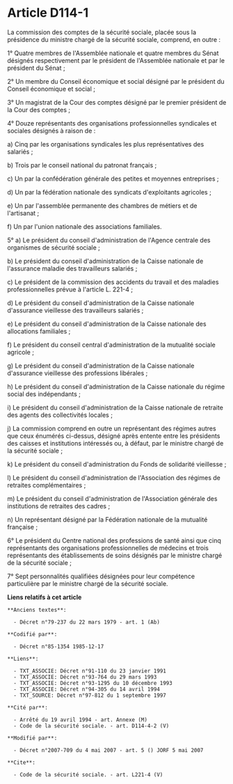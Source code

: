 # Article D114-1

La commission des comptes de la sécurité sociale, placée sous la présidence du ministre chargé de la sécurité sociale,
comprend, en outre : 

1° Quatre membres de l'Assemblée nationale et quatre membres du Sénat désignés respectivement par le président de l'Assemblée
nationale et par le président du Sénat ; 

2° Un membre du Conseil économique et social désigné par le président du Conseil économique et social ; 

3° Un magistrat de la Cour des comptes désigné par le premier président de la Cour des comptes ; 

4° Douze représentants des organisations professionnelles syndicales et sociales désignés à raison de : 

a) Cinq par les organisations syndicales les plus représentatives des salariés ; 

b) Trois par le conseil national du patronat français ; 

c) Un par la confédération générale des petites et moyennes entreprises ; 

d) Un par la fédération nationale des syndicats d'exploitants agricoles ; 

e) Un par l'assemblée permanente des chambres de métiers et de l'artisanat ; 

f) Un par l'union nationale des associations familiales. 

5° a) Le président du conseil d'administration de l'Agence centrale des organismes de sécurité sociale ; 

b) Le président du conseil d'administration de la Caisse nationale de l'assurance maladie des travailleurs salariés ; 

c) Le président de la commission des accidents du travail et des maladies professionnelles prévue à l'article L. 221-4 ; 

d) Le président du conseil d'administration de la Caisse nationale d'assurance vieillesse des travailleurs salariés ; 

e) Le président du conseil d'administration de la Caisse nationale des allocations familiales ; 

f) Le président du conseil central d'administration de la mutualité sociale agricole ; 

g) Le président du conseil d'administration de la Caisse nationale d'assurance vieillesse des professions libérales ; 

h) Le président du conseil d'administration de la Caisse nationale du régime social des indépendants ; 

i) Le président du conseil d'administration de la Caisse nationale de retraite des agents des collectivités locales ; 

j) La commission comprend en outre un représentant des régimes autres que ceux énumérés ci-dessus, désigné après entente
entre les présidents des caisses et institutions intéressés ou, à défaut, par le ministre chargé de la sécurité sociale ; 

k) Le président du conseil d'administration du Fonds de solidarité vieillesse ; 

l) Le président du conseil d'administration de l'Association des régimes de retraites complémentaires ; 

m) Le président du conseil d'administration de l'Association générale des institutions de retraites des cadres ; 

n) Un représentant désigné par la Fédération nationale de la mutualité française ; 

6° Le président du Centre national des professions de santé ainsi que cinq représentants des organisations professionnelles
de médecins et trois représentants des établissements de soins désignés par le ministre chargé de la sécurité sociale ; 

7° Sept personnalités qualifiées désignées pour leur compétence particulière par le ministre chargé de la sécurité sociale.

**Liens relatifs à cet article**

	**Anciens textes**:

	  - Décret n°79-237 du 22 mars 1979 - art. 1 (Ab)

	**Codifié par**:

	  - Décret n°85-1354 1985-12-17

	**Liens**:

	  - TXT_ASSOCIE: Décret n°91-110 du 23 janvier 1991
	  - TXT_ASSOCIE: Décret n°93-764 du 29 mars 1993
	  - TXT_ASSOCIE: Décret n°93-1295 du 10 décembre 1993
	  - TXT_ASSOCIE: Décret n°94-305 du 14 avril 1994
	  - TXT_SOURCE: Décret n°97-812 du 1 septembre 1997

	**Cité par**:

	  - Arrêté du 19 avril 1994 - art. Annexe (M)
	  - Code de la sécurité sociale. - art. D114-4-2 (V)

	**Modifié par**:

	  - Décret n°2007-709 du 4 mai 2007 - art. 5 () JORF 5 mai 2007

	**Cite**:

	  - Code de la sécurité sociale. - art. L221-4 (V)

